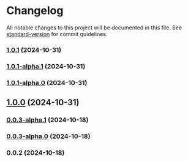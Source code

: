 # Changelog

All notable changes to this project will be documented in this file. See [standard-version](https://github.com/conventional-changelog/standard-version) for commit guidelines.

### [1.0.1](https://github.com/acrool/acrool-react-img/compare/v1.0.1-alpha.1...v1.0.1) (2024-10-31)

### [1.0.1-alpha.1](https://github.com/acrool/acrool-react-img/compare/v1.0.1-alpha.0...v1.0.1-alpha.1) (2024-10-31)

### [1.0.1-alpha.0](https://github.com/acrool/acrool-react-img/compare/v1.0.0...v1.0.1-alpha.0) (2024-10-31)

## [1.0.0](https://github.com/acrool/acrool-react-img/compare/v0.0.3-alpha.1...v1.0.0) (2024-10-31)

### [0.0.3-alpha.1](https://github.com/acrool/acrool-react-img/compare/v0.0.3-alpha.0...v0.0.3-alpha.1) (2024-10-18)

### [0.0.3-alpha.0](https://github.com/acrool/acrool-react-img/compare/v0.0.2...v0.0.3-alpha.0) (2024-10-18)

### 0.0.2 (2024-10-18)
